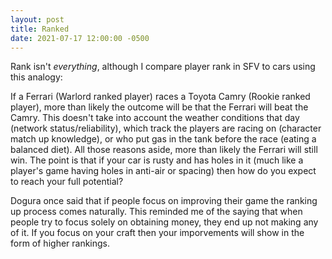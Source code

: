 ```yaml
---
layout: post
title: Ranked
date: 2021-07-17 12:00:00 -0500
---
```


Rank isn't _everything_, although I compare player rank in SFV to cars using this analogy: 

If a Ferrari (Warlord ranked player) races a Toyota Camry (Rookie ranked player), more than likely the outcome will be that the Ferrari will beat the Camry.
This doesn't take into account the weather conditions that day (network status/reliability), which track the players are racing on (character match up knowledge), or who put gas in the tank before the race (eating a balanced diet).
All those reasons aside, more than likely the Ferrari will still win.
The point is that if your car is rusty and has holes in it (much like a player's game having holes in anti-air or spacing) then how do you expect to reach your full potential?

Dogura once said that if people focus on improving their game the ranking up process comes naturally. This reminded me of the saying that when people try to focus solely on obtaining money, they end up not making any of it. If you focus on your craft then your imporvements will show in the form of higher rankings.
